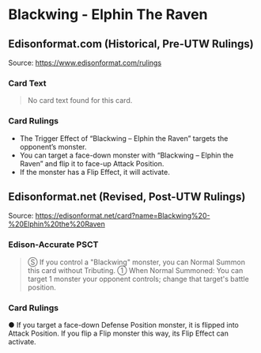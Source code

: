 # Blackwing - Elphin The Raven

## Edisonformat.com (Historical, Pre-UTW Rulings)

Source: https://www.edisonformat.com/rulings

### Card Text

> No card text found for this card.

### Card Rulings

*   The Trigger Effect of “Blackwing – Elphin the Raven” targets the opponent’s monster.
*   You can target a face-down monster with “Blackwing – Elphin the Raven” and flip it to face-up Attack Position.
*   If the monster has a Flip Effect, it will activate.

## Edisonformat.net (Revised, Post-UTW Rulings)

Source: https://edisonformat.net/card?name=Blackwing%20-%20Elphin%20the%20Raven

### Edison-Accurate PSCT

> Ⓢ If you control a "Blackwing" monster, you can Normal Summon this card without Tributing.
> ① When Normal Summoned: You can target 1 monster your opponent controls; change that target's battle position.

### Card Rulings

● If you target a face-down Defense Position monster, it is flipped into Attack Position.
If you flip a Flip monster this way, its Flip Effect can activate.
            